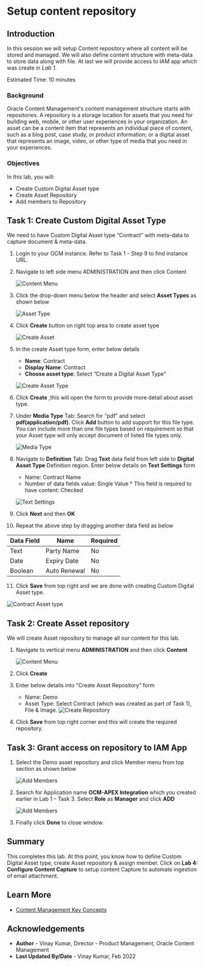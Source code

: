 # Setup content repository

## Introduction
In this session we will setup Content repository where all content will be stored and managed. We will also define content structure with meta-data to store data along with file. At last we will provide access to IAM app which was create in *Lab 1*.


Estimated Time: 10 minutes

### Background

Oracle Content Management's content management structure starts with repositories. A repository is a storage location for assets that you need for building web, mobile, or other user experiences in your organization. An asset can be a content item that represents an individual piece of content, such as a blog post, case study, or product information; or a digital asset that represents an image, video, or other type of media that you need in your experiences.

### Objectives

In this lab, you will:

* Create Custom Digital Asset type
* Create Asset Repository
* Add members to Repository

## Task 1: Create Custom Digital Asset Type

We need to have Custom Digital Asset type “Contract” with meta-data to capture document & meta-data.

1. Login to your OCM instance. Refer to Task 1 – Step 9 to find instance URL.

2. Navigate to left side menu ADMINISTRATION and then click Content

      ![Content Menu](images/content-menu.png)

3. Click the drop-down menu below the header and select **Asset Types** as shown below

      ![Asset Type](images/asset-type-menu.png)

4. Click **Create** button on right top area to create asset type
   
      ![Create Asset](images/create-button.png)

5. In the create Asset type form, enter below details
      * **Name**: Contract
      * **Display Name**: Contract
      * **Choose asset type**: Select “Create a Digital Asset Type”
      
      ![Create Asset Type](images/create-asset-type.png)

6. Click **Create** ,this will open the form to provide more detail about asset type.

7. Under **Media Type** Tab:
   Search for “pdf” and select **pdf(application/pdf)**. Click **Add** button to add support for this file type. You can include more than one file types based on requirement so that your Asset type will only accept document of listed file types only.

   ![Media Type](images/media-type.png)

8. Navigate to **Definition** Tab:
   Drag **Text** data field from left side to **Digital Asset Type** Definition region.
   Enter below details on **Text Settings** form
      * Name: Contract Name
      * Number of data fields value: Single Value \* This field is required to have content: Checked

      ![Text Settings](images/text-settings.png)

9. Click **Next** and then **OK**

10. Repeat the above step by dragging another data field as below

  | Data Field  | Name | Required |
  | --- | --- | --- |
  | Text | Party Name | No  |
  | Date | Expiry Date | No |
  | Boolean | Auto Renewal | No |


11. Click **Save** from top right and we are done with creating Custom Digital Asset type.
   
   ![Contract Asset type](images/contract-asset-type.png)

## Task 2: Create Asset repository

   We will create Asset repository to manage all our content for this lab.

1. Navigate to vertical menu **ADMINISTRATION** and then click **Content**
   
      ![Content Menu](./images/content-menu-ful-page.png)

2. Click **Create**

3. Enter below details into “Create Asset Repository” form
      * Name: Demo
      * Asset Type: Select Contract (which was created as part of Task 1), File & Image.
   ![Create Repository](./images/create-asset-repo.png)

4. Click **Save** from top right corner and this will create the required repository.

## Task 3: Grant access on repository to IAM App

1. Select the Demo asset repository and click Member menu from top section as shown below

   ![Add Members](./images/members.png)

2. Search for Application name **OCM-APEX Integration**  which you created earlier in Lab 1 – Task 3. Select **Role** as **Manager** and click **ADD**
   
   ![Add Members](./images/add-member.png)

3.	Finally click **Done** to close window.

## Summary

This completes this lab. At this point, you know how to define Custom Digital Asset type, create Asset repository & assign member. Click on **Lab 4: Configure Content Capture** to setup content Capture to automate ingestion of email attachment.

## Learn More

* [Content Management Key Concepts](https://docs.oracle.com/en/cloud/paas/content-cloud/managing-assets/key-concepts.html)

## Acknowledgements

* **Author** - Vinay Kumar, Director - Product Management, Oracle Content Management
* **Last Updated By/Date** - Vinay Kumar, Feb 2022
